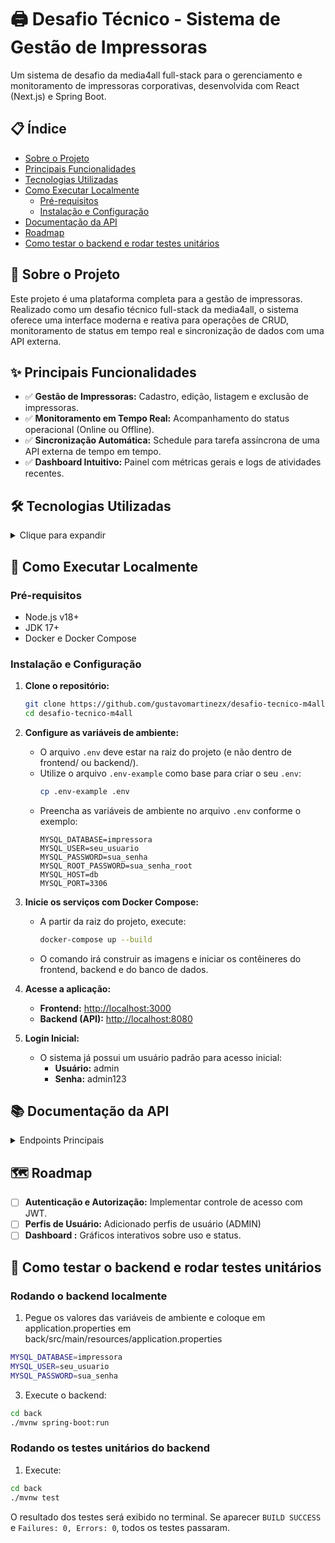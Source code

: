 # 🖨️ Desafio Técnico - Sistema de Gestão de Impressoras

Um sistema de desafio da media4all full-stack para o gerenciamento e monitoramento de impressoras corporativas, desenvolvida com React (Next.js) e Spring Boot.

## 📋 Índice

- [Sobre o Projeto](#🎯-sobre-o-projeto)
- [Principais Funcionalidades](#✨-principais-funcionalidades)
- [Tecnologias Utilizadas](#🛠️-tecnologias-utilizadas)
- [Como Executar Localmente](#🚀-como-executar-localmente)
  - [Pré-requisitos](#pré-requisitos)
  - [Instalação e Configuração](#instalação-e-configuração)
- [Documentação da API](#📚-documentação-da-api)
- [Roadmap](#🗺️-roadmap)
- [Como testar o backend e rodar testes unitários](#🧪-como-testar-o-backend-e-rodar-testes-unitários)

## 🎯 Sobre o Projeto

Este projeto é uma plataforma completa para a gestão de impressoras. Realizado como um desafio técnico full-stack da media4all, o sistema oferece uma interface moderna e reativa para operações de CRUD, monitoramento de status em tempo real e sincronização de dados com uma API externa.

## ✨ Principais Funcionalidades

- ✅ **Gestão de Impressoras:** Cadastro, edição, listagem e exclusão de impressoras.
- ✅ **Monitoramento em Tempo Real:** Acompanhamento do status operacional (Online ou Offline).
- ✅ **Sincronização Automática:** Schedule para tarefa assíncrona de uma API externa de tempo em tempo.
- ✅ **Dashboard Intuitivo:** Painel com métricas gerais e logs de atividades recentes.

## 🛠️ Tecnologias Utilizadas

<details>
<summary>Clique para expandir</summary>

### **Frontend**

- **Framework:** Next.js 14 (App Router)
- **Linguagem:** TypeScript
- **Estilização:** Tailwind CSS
- **Gerenciamento de Estado de Servidor:** TanStack Query (React Query)
- **Gerenciamento de Formulários:** React Hook Form + Zod para validação
- **Componentes UI:** shadcn/ui
- **Cliente HTTP:** Axios

### **Backend**

- **Framework:** Spring Boot 3
- **Linguagem:** Java 17+
- **Módulos Principais:** Spring Web, Spring Data JPA, Bean Validation
- **Banco de Dados:** MySQL (via Docker)
- **Comunicação HTTP:** RestTemplate / WebClient

### **DevOps & Infraestrutura**

- **Containerização:** Docker & Docker Compose

</details>

## 🚀 Como Executar Localmente

### Pré-requisitos

- Node.js v18+
- JDK 17+
- Docker e Docker Compose

### Instalação e Configuração

1.  **Clone o repositório:**

    ```sh
    git clone https://github.com/gustavomartinezx/desafio-tecnico-m4all.git
    cd desafio-tecnico-m4all
    ```

2.  **Configure as variáveis de ambiente:**

    - O arquivo `.env` deve estar na raiz do projeto (e não dentro de frontend/ ou backend/).
    - Utilize o arquivo `.env-example` como base para criar o seu `.env`:
      ```sh
      cp .env-example .env
      ```
    - Preencha as variáveis de ambiente no arquivo `.env` conforme o exemplo:
      ```env
      MYSQL_DATABASE=impressora
      MYSQL_USER=seu_usuario
      MYSQL_PASSWORD=sua_senha
      MYSQL_ROOT_PASSWORD=sua_senha_root
      MYSQL_HOST=db
      MYSQL_PORT=3306
      ```

3.  **Inicie os serviços com Docker Compose:**

    - A partir da raiz do projeto, execute:
      ```sh
      docker-compose up --build
      ```
    - O comando irá construir as imagens e iniciar os contêineres do frontend, backend e do banco de dados.

4.  **Acesse a aplicação:**

    - **Frontend:** [http://localhost:3000](http://localhost:3000)
    - **Backend (API):** [http://localhost:8080](http://localhost:8080)

5.  **Login Inicial:**
    - O sistema já possui um usuário padrão para acesso inicial:
      - **Usuário:** admin
      - **Senha:** admin123

## 📚 Documentação da API

<details>
<summary>Endpoints Principais</summary>

| Verbo    | Rota                           | Descrição                                  |
| :------- | :----------------------------- | :----------------------------------------- |
| `POST`   | `/api/auth/login`              | Realiza o login e retorna o token JWT.     |
| `GET`    | `/api/v1/printers`             | Lista impressoras com paginação e filtros. |
| `POST`   | `/api/v1/printers`             | Cria uma nova impressora.                  |
| `GET`    | `/api/v1/printers/{id}`        | Busca uma impressora pelo ID.              |
| `PUT`    | `/api/v1/printers/{id}`        | Atualiza todos os dados da impressora.     |
| `DELETE` | `/api/v1/printers/{id}`        | Realiza a exclusão (lógica ou física).     |
| `GET`    | `/api/v1/printers/{id}/status` | Retorna o status operacional (mock).       |
| `GET`    | `/api/v1/sync/statistics`      | Retorna métricas da última sincronização.  |

</details>

## 🗺️ Roadmap

- [ ] **Autenticação e Autorização:** Implementar controle de acesso com JWT.
- [ ] **Perfis de Usuário:** Adicionado perfis de usuário (ADMIN)
- [ ] **Dashboard :** Gráficos interativos sobre uso e status.

## 🧪 Como testar o backend e rodar testes unitários

### Rodando o backend localmente

1. Pegue os valores das variáveis de ambiente e coloque em application.properties em back/src/main/resources/application.properties

```sh
MYSQL_DATABASE=impressora
MYSQL_USER=seu_usuario
MYSQL_PASSWORD=sua_senha
```

3. Execute o backend:

```sh
cd back
./mvnw spring-boot:run
```

### Rodando os testes unitários do backend

1. Execute:

```sh
cd back
./mvnw test
```

O resultado dos testes será exibido no terminal. Se aparecer `BUILD SUCCESS` e `Failures: 0, Errors: 0`, todos os testes passaram.
